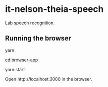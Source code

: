 # it-nelson-theia-speech
Lab speech recognition.

## Running the browser 

yarn

cd browser-app

yarn start


Open http://localhost:3000 in the browser.

